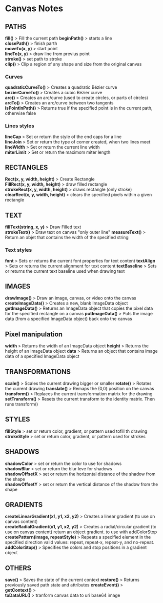 # Canvas Notes

## PATHS

**fill()** > Fill the current path
**beginPath()** > starts a line  
**closePath()** > finish parth  
**moveTo(x, y)** > start point  
**lineTo(x, y)** > draw line from previus point  
**stroke()** > set path to stroke  
**clip()** > Clip a region of any shape and size from the original canvas  

### Curves

**quadraticCurveTo()** > Creates a quadratic Bézier curve  
**bezierCurveTo()** > Creates a cubic Bézier curve  
**arc()** > Creates an arc/curve (used to create circles, or parts of circles)  
**arcTo()** > Creates an arc/curve between two tangents  
**isPointInPath()** > Returns true if the specified point is in the current path, otherwise false  

### Lines styles

**lineCap** > Set or return the style of the end caps for a line  
**lineJoin** > Set or return the type of corner created, when two lines meet  
**lineWidth** > Set or return the current line width  
**miterLimit** > Set or return the maximom miter length  

## RECTANGLES

**Rect(x, y, width, height)** > Create Rectangle  
**FillRect(x, y, width, height)** > draw filled rectangle  
**strokeRect(x, y, width, height)** > draws rectangle (only stroke)  
**clearRect(x, y, width, height)** > clears the specified pixels within a given rectangle  

## TEXT

**fillText(string, x, y)** > Draw Filled text  
**strokeText()** > Draw text on canvas "only outer line"
**measureText()** > Return an objet that contains the width of the specified string

### Text styles

**font** > Sets or returns the current font properties for text content
**textAlign** > Sets or returns the current alignment for text content
**textBaseline** > Sets or returns the current text baseline used when drawing text

## IMAGES

**drawImage()** > Draw an image, canvas, or video onto the canvas
**createImageData()** > Creates a new, blank ImageData object
**getImageData()** > Returns an ImageData object that copies the pixel data for the specified rectangle on a canvas
**putImageData()** > Puts the image data (from a specified ImageData object) back onto the canvas

## Pixel manipulation

**width** > Returns the width of an ImageData object
**height** > Returns the height of an ImageData object
**data** > Returns an object that contains image data of a specified ImageData object

## TRANSFORMATIONS

**scale()** > Scales the current drawing bigger or smaller
**rotate()** > Rotates the current drawing
**translate()** > Remaps the (0,0) position on the canvas
**transform()** > Replaces the current transformation matrix for the drawing
**setTransform()** > Resets the current transform to the identity matrix. Then runs transform()

## STYLES

**fillStyle** > set or return color, gradient, or pattern used tofill th drawing  
**strokeStyle** > set or return color, gradient, or pattern used for strokes  

## SHADOWS

**shadowColor** > set or return the color to use for shadows  
**shadowBlur** > set or return the blur leve for shadows  
**shadowOffsetX** > set or return the horizontal distance of the shadow from the shape  
**shadowOffsetY** > set or return the vertical distance of the shadow from the shape  

## GRADIENTS

**createLinearGradient(x1, y1, x2, y2)** > Creates a linear gradient (to use on canvas content)  
**createRadialGradient(x1, y1, x2, y2)** > Creates a radial/circular gradient (to use on canvas content)  return an object gradient. to use with addColorStop
**createPattern(image, repeatStyle)** > Repeats a specified element in the specified direction  valid values: repeat, repeat-x, repeat-y, and no-repeat.
**addColorStop()** > Specifies the colors and stop positions in a gradient object  

## OTHERS

**save()** > Saves the state of the current context
**restore()** > Returns previously saved path state and attributes
**createEvent()** >  
**getContext()** >  
**toDataURL()** > tranform canvas data to uri base64 image